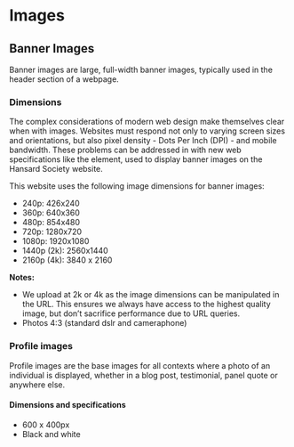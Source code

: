 # Images

## Banner Images

Banner images are large, full-width banner images, typically used in the header section of a webpage.

### Dimensions

The complex considerations of modern web design make themselves clear when with images. Websites must respond not only to varying screen sizes and orientations, but also pixel density - Dots Per Inch (DPI) - and mobile bandwidth. These problems can be addressed in with new web specifications like the <picture> element, used to display banner images on the Hansard Society website.

This website uses the following image dimensions for banner images:
* 240p: 426x240
* 360p: 640x360
* 480p: 854x480
* 720p: 1280x720
* 1080p: 1920x1080
* 1440p (2k): 2560x1440
* 2160p (4k): 3840 x 2160

__Notes:__
* We upload at 2k or 4k as the image dimensions can be manipulated in the URL. This ensures we always have access to the highest quality image, but don’t sacrifice performance due to URL queries.
* Photos 4:3 (standard dslr and cameraphone)

### Profile images

Profile images are the base images for all contexts where a photo of an individual is displayed, whether in a blog post, testimonial, panel quote or anywhere else.

#### Dimensions and specifications

* 600 x 400px
* Black and white
